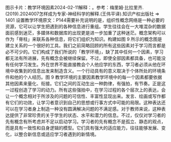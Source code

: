 

图示卡片：教学环境因素2024-02-11解释：。参考：梅里姆·比拉里齐.(2019).2024007怎样成为专家-神经科学的解释.(王伟平译).知识产权出版社 => 1401 设置教学环境原文：P144需要补充说明的是，组织性概念网络是一种必要的资源，它可以让学生把遇到的各种信息进行重组。学生往往会在一大堆混杂的数据面前感到迷茫，多媒体和数据库的出现更是进一步加重了这种迷茫。概念架构可以作为「脊柱」来联系各种信息，将它们组织为知识。构建如图 9 所示的概念图是建立关系的一个很好的工具。我们之前简略回顾的所有这些因素对于学习而言都是必不可少的。它们构成了我们所说的「教学环境」，缺了其中任何一个因素，学习都无法有所进展，先有概念会被继续保留。不过，即使全部因素都具备，也可能没有任何学习发生。外在世界不能直接教会个人他应学的东西，学习者必须从他在环境中收集到的信息出发来制造含义。一个行动具有的意义取决于个体所处的环境条件和他的个人经历。图 9 教学环境的主要因素教学环境中的每一个因素都要依据其他因素来量化、衔接。它们之间的互动生出一种韵律，有强拍，有节奏。正是这一过程创造了学习的动力。所有这些强拍中，在学习过程的各个层次上的表达，会让一个概念相对于所涉及的问题的可信性、丰富性显现出来。发言、绘画或写作都有它们的功效，让学习者意识到自己的思想或行事方式中可能的局限。这种表达还可以在学习者身上制造一种没有圆满解决问题的不满足感。对于教师来说，这种表达提供了非常珍贵的关于学生的状态、水平和潜力的信息。不过，仅仅对学习者的先有概念有所考虑并不足以启动学习。学习者的先有概念不是孤立、静态的观点，而是具有一致性和自身逻辑的模型。它们具有强大的适应能力，往往能够发展、变化，以整合新信息或适应学习者遇到的新情境。